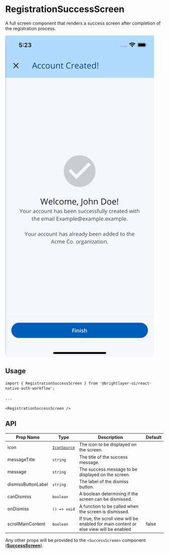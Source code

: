 # RegistrationSuccessScreen

A full screen component that renders a success screen after completion of the registration process.

![Registration Success](../../media/screens/registration-success.png)

## Usage

```tsx
import { RegistrationSuccessScreen } from '@brightlayer-ui/react-native-auth-workflow';

...

<RegistrationSuccessScreen />
```

## API
<!-- TODO: Update the messageTitle and message type, after publishing @brightlayer-ui/react-native-components@8.0.2 -->
| Prop Name | Type | Description | Default |
|---|---|---|---|
| icon | [`IconSource`](https://github.com/etn-ccis/blui-react-native-component-library/blob/master/docs/Icons.md#icon-object) | The icon to be displayed on the screen. |  |
| messageTitle | `string` | The title of the success message. |  |
| message | `string` | The success message to be displayed on the screen. |  |
| dismissButtonLabel | `string` | The label of the dismiss button. |  |
| canDismiss | `boolean` | A boolean determining if the screen can be dismissed. |  |
| onDismiss | `() => void` | A function to be called when the screen is dismissed. |  |
| scrollMainContent | `boolean` | If true, the scroll view will be enabled for main content or else view will be enabled | false |

 Any other props will be provided to the `<SuccessScreen>` component ([**SuccessScreen**](./success.md)). 